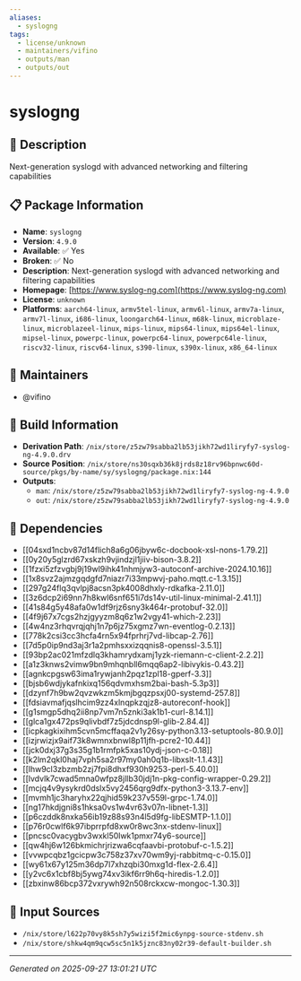 ```yaml
---
aliases:
  - syslogng
tags:
  - license/unknown
  - maintainers/vifino
  - outputs/man
  - outputs/out
---
```


# syslogng

## 📝 Description

Next-generation syslogd with advanced networking and filtering capabilities

## 📋 Package Information

- **Name**: `syslogng`
- **Version**: `4.9.0`
- **Available**: ✅ Yes
- **Broken**: ✅ No
- **Description**: Next-generation syslogd with advanced networking and filtering capabilities
- **Homepage**: [https://www.syslog-ng.com](https://www.syslog-ng.com)
- **License**: `unknown`
- **Platforms**: `aarch64-linux`, `armv5tel-linux`, `armv6l-linux`, `armv7a-linux`, `armv7l-linux`, `i686-linux`, `loongarch64-linux`, `m68k-linux`, `microblaze-linux`, `microblazeel-linux`, `mips-linux`, `mips64-linux`, `mips64el-linux`, `mipsel-linux`, `powerpc-linux`, `powerpc64-linux`, `powerpc64le-linux`, `riscv32-linux`, `riscv64-linux`, `s390-linux`, `s390x-linux`, `x86_64-linux`
## 👥 Maintainers

- @vifino


## 🔧 Build Information

- **Derivation Path**: `/nix/store/z5zw79sabba2lb53jikh72wd1liryfy7-syslog-ng-4.9.0.drv`
- **Source Position**: `/nix/store/ns30sqxb36k8jrds8z18rv96bpnwc60d-source/pkgs/by-name/sy/syslogng/package.nix:144`
- **Outputs**:
  - `man`:  `/nix/store/z5zw79sabba2lb53jikh72wd1liryfy7-syslog-ng-4.9.0`
  - `out`:  `/nix/store/z5zw79sabba2lb53jikh72wd1liryfy7-syslog-ng-4.9.0`

## 🔗 Dependencies

- [[04sxd1ncbv87d14flich8a6g06jbyw6c-docbook-xsl-nons-1.79.2]]
- [[0y20y5glzrd67xskzh9vjindzjl1jiiv-bison-3.8.2]]
- [[1fzxi5zfzvgbj9j19wl9ihk41nhmjyw3-autoconf-archive-2024.10.16]]
- [[1x8svz2ajmzgqdgfd7niazr7i33mpwvj-paho.mqtt.c-1.3.15]]
- [[297g24flq3qvlpj8acsn3pk4008dhxly-rdkafka-2.11.0]]
- [[3z6dcp2i69nn7h8kwl6snf651i7ds14v-util-linux-minimal-2.41.1]]
- [[41s84g5y48afa0w1df9rjz6sny3k464r-protobuf-32.0]]
- [[4f9j67x7cgs2hzjgyyzm8q6z1w2vgy41-which-2.23]]
- [[4w4nz3rhqvrqjqhj1n7p6jz75xgmz7wn-eventlog-0.2.13]]
- [[778k2csi3cc3hcfa4rn5x94fprhrj7vd-libcap-2.76]]
- [[7d5p0ip9nd3aj3r1a2pmhsxxizqqnis8-openssl-3.5.1]]
- [[93bp2ac021mfzdlq3khamrydxamj1yzk-riemann-c-client-2.2.2]]
- [[a1z3knws2vimw9bn9mhqnbll6mqq6ap2-libivykis-0.43.2]]
- [[agnkcpgsw63ima1rywjanh2pqz1zpl18-gperf-3.3]]
- [[bjsb6wdjykafnkixq156qdvmxhsm2bai-bash-5.3p3]]
- [[dzynf7h9bw2qvzwkzm5kmjbgqzpsxj00-systemd-257.8]]
- [[fdsiavmafjqslhcim9zz4xlnqpkzqjz8-autoreconf-hook]]
- [[g1smgp5dhq2ii8np7vm7n5znki3ak1b1-curl-8.14.1]]
- [[glca1gx472ps9qlivbdf7z5jdcdnsp9l-glib-2.84.4]]
- [[icpkagkixihm5cvn5mcffaqa2v1y26sy-python3.13-setuptools-80.9.0]]
- [[izjrwizjx9aif73k8wmnxbnwl8p11jfh-pcre2-10.44]]
- [[jck0dxj37g3s35g1b1rmfpk5xas10ydj-json-c-0.18]]
- [[k2lm2qkl0haj7vph5sa2r97my0ah0q1b-libxslt-1.1.43]]
- [[lhw9cl3zbzmb2zj7fpi8dhxf930h9253-perl-5.40.0]]
- [[lvdvlk7cwad5mna0wfpz8jllb30jdj1n-pkg-config-wrapper-0.29.2]]
- [[mcjq4v9ysykrd0dslx5vy2456qrg9dfx-python3-3.13.7-env]]
- [[mvmh1jc3haryhx22qjhid59k237v559l-grpc-1.74.0]]
- [[ng17hkdjgni8s1hksa0vs1w4vr63v07n-libnet-1.3]]
- [[p6czddk8nxka56ib19z88s93n4l5d9fg-libESMTP-1.1.0]]
- [[p76r0cwlf6k97ibprrpfd8xw0r8wc3nx-stdenv-linux]]
- [[pncsc0vacygbv3wxkl50lwk1pmxr74y6-source]]
- [[qw4hj6w126bkmichrjrizwa6cqfaavbi-protobuf-c-1.5.2]]
- [[vvwpcqbz1gcicpw3c758z37xv70wm9yj-rabbitmq-c-0.15.0]]
- [[wy61x67y125m36dp7l7xhzqbi30mxg1d-flex-2.6.4]]
- [[y2vc6x1cbf8bj5ywg74xv3ikf6rr9h6q-hiredis-1.2.0]]
- [[zbxinw86bcp372vxrywh92n508rckxcw-mongoc-1.30.3]]

## 📁 Input Sources

- `/nix/store/l622p70vy8k5sh7y5wizi5f2mic6ynpg-source-stdenv.sh`
- `/nix/store/shkw4qm9qcw5sc5n1k5jznc83ny02r39-default-builder.sh`

---
*Generated on 2025-09-27 13:01:21 UTC*
